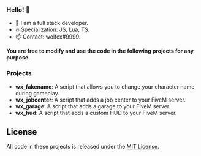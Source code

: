### Hello! 👋

- 🔭 I am a full stack developer.
- 🔥 Specialization: JS, Lua, TS.
- 📫 Contact: wolfex#9999.

**You are free to modify and use the code in the following projects for any purpose.**

### Projects

- **wx_fakename**: A script that allows you to change your character name during gameplay.
- **wx_jobcenter**: A script that adds a job center to your FiveM server.
- **wx_garage**: A script that adds a garage to your FiveM server.
- **wx_hud**: A script that adds a custom HUD to your FiveM server.

## License

All code in these projects is released under the [MIT License](https://opensource.org/licenses/MIT).
